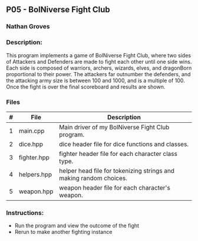 ## P05 - BolNiverse Fight Club
### Nathan Groves
### Description:

This program implements a game of BolNiverse Fight Club, where two sides of Attackers and Defenders are made to fight each other until one side wins. Each side is composed of warriors, archers, wizards, elves, and dragonBorn proportional to their power. The attackers far outnumber the defenders, and the attacking army size is between 100 and 1000, and is a multiple of 100. Once the fight is over the final scoreboard and results are shown.

### Files

|   #   | File     | Description                      |
| :---: | -------- | -------------------------------- |
|   1   | main.cpp | Main driver of my BolNiverse Fight Club program. |
|   2   | dice.hpp | dice header file for dice functions and classes. |
|   3   | fighter.hpp | fighter header file for each character class type. |
|   4   | helpers.hpp | helper head file for tokenizing strings and making random choices. |
|   5   | weapon.hpp | weapon header file for each character's weapon. |



### Instructions:

- Run the program and view the outcome of the fight
- Rerun to make another fighting instance



